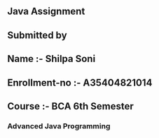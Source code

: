 ## Java Assignment
## Submitted by 
## Name :- Shilpa Soni
## Enrollment-no :- A35404821014
## Course :-  BCA 6th Semester
### Advanced Java Programming	


